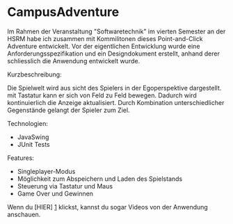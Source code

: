 # CampusAdventure

Im Rahmen der Veranstaltung "Softwaretechnik" im vierten Semester an der HSRM habe ich zusammen mit Kommilitonen dieses Point-and-Click Adventure entwickelt.
Vor der eigentlichen Entwicklung wurde eine Anforderungsspezifikation und ein Designdokument erstellt, anhand derer schliesslich die Anwendung entwickelt wurde.

Kurzbeschreibung:

Die Spielwelt wird aus sicht des Spielers in der Egoperspektive dargestellt. mit Tastatur kann er sich von Feld zu Feld bewegen. Dadurch wird kontinuierlich die Anzeige aktualisiert. Durch Kombination unterschiedlicher Gegenstände gelangt der Spieler zum Ziel. 

Technologien:
- JavaSwing
- JUnit Tests

Features:
- Singleplayer-Modus
- Möglichkeit zum Abspeichern und Laden des Spielstands
- Steuerung via Tastatur und Maus
- Game Over und Gewinnen

Wenn du [HIER] [1] klickst, kannst du sogar Videos von der Anwendung anschauen.

[1]: http://www.mi.hs-rm.de/~tsche001/flashdemos/campusadventure/win_game.htm               "HIER"

